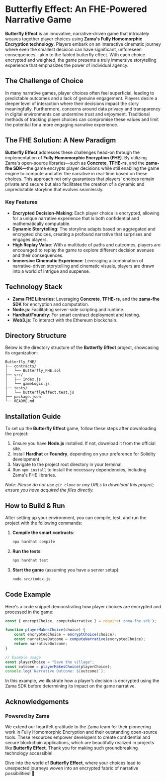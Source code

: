 # Butterfly Effect: An FHE-Powered Narrative Game

**Butterfly Effect** is an innovative, narrative-driven game that intricately weaves together player choices using **Zama's Fully Homomorphic Encryption technology**. Players embark on an interactive cinematic journey where even the smallest decision can have significant, unforeseen consequences—akin to the fabled butterfly effect. With each choice encrypted and weighted, the game presents a truly immersive storytelling experience that emphasizes the power of individual agency.

## The Challenge of Choice

In many narrative games, player choices often feel superficial, leading to predictable outcomes and a lack of genuine engagement. Players desire a deeper level of interaction where their decisions impact the story meaningfully. Furthermore, concerns around data privacy and transparency in digital environments can undermine trust and enjoyment. Traditional methods of tracking player choices can compromise these values and limit the potential for a more engaging narrative experience.

## The FHE Solution: A New Paradigm

**Butterfly Effect** addresses these challenges head-on through the implementation of **Fully Homomorphic Encryption (FHE)**. By utilizing Zama's open-source libraries—such as **Concrete**, **TFHE-rs**, and the **zama-fhe SDK**—the game encrypts player decisions while still enabling the game engine to compute and alter the narrative in real-time based on these choices. This approach not only guarantees that players' choices remain private and secure but also facilitates the creation of a dynamic and unpredictable storyline that evolves seamlessly.

### Key Features

- **Encrypted Decision-Making**: Each player choice is encrypted, allowing for a unique narrative experience that is both confidential and mathematically computable.
- **Dynamic Storytelling**: The storyline adapts based on aggregated and encrypted choices, creating a profound narrative that surprises and engages players.
- **High Replay Value**: With a multitude of paths and outcomes, players are encouraged to replay the game to explore different decision avenues and their consequences.
- **Immersive Cinematic Experience**: Leveraging a combination of narrative-driven storytelling and cinematic visuals, players are drawn into a world of intrigue and suspense.

## Technology Stack

- **Zama FHE Libraries**: Leveraging **Concrete**, **TFHE-rs**, and the **zama-fhe SDK** for encryption and computation.
- **Node.js**: Facilitating server-side scripting and runtime.
- **Hardhat/Foundry**: For smart contract deployment and testing.
- **Web3.js**: To interact with the Ethereum blockchain.

## Directory Structure

Below is the directory structure of the **Butterfly Effect** project, showcasing its organization:

```
Butterfly_FHE/
├── contracts/
│   └── Butterfly_FHE.sol
├── src/
│   ├── index.js
│   └── gameLogic.js
├── tests/
│   └── butterflyEffect.test.js
├── package.json
└── README.md
```

## Installation Guide

To set up the **Butterfly Effect** game, follow these steps after downloading the project:

1. Ensure you have **Node.js** installed. If not, download it from the official site.
2. Install **Hardhat** or **Foundry**, depending on your preference for Solidity development.
3. Navigate to the project root directory in your terminal.
4. Run `npm install` to install the necessary dependencies, including Zama's FHE libraries.

*Note: Please do not use `git clone` or any URLs to download this project; ensure you have acquired the files directly.*

## How to Build & Run

After setting up your environment, you can compile, test, and run the project with the following commands:

1. **Compile the smart contracts**:
   ```bash
   npx hardhat compile
   ```

2. **Run the tests**:
   ```bash
   npx hardhat test
   ```

3. **Start the game** (assuming you have a server setup):
   ```bash
   node src/index.js
   ```

## Code Example

Here's a code snippet demonstrating how player choices are encrypted and processed in the game:

```javascript
const { encryptChoice, computeNarrative } = require('zama-fhe-sdk');

function playerMakesChoice(choice) {
    const encryptedChoice = encryptChoice(choice);
    const narrativeOutcome = computeNarrative(encryptedChoice);
    return narrativeOutcome;
}

// Example usage
const playerChoice = "Save the village";
const outcome = playerMakesChoice(playerChoice);
console.log(`Narrative Outcome: ${outcome}`);
```

In this example, we illustrate how a player’s decision is encrypted using the Zama SDK before determining its impact on the game narrative.

## Acknowledgements

### Powered by Zama

We extend our heartfelt gratitude to the Zama team for their pioneering work in Fully Homomorphic Encryption and their outstanding open-source tools. These resources empower developers to create confidential and secure blockchain applications, which are beautifully realized in projects like **Butterfly Effect**. Thank you for making such groundbreaking technology accessible! 

Dive into the world of **Butterfly Effect**, where your choices lead to unexpected journeys woven into an encrypted fabric of narrative possibilities! 🦋